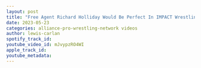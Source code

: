 ```yaml
---
layout: post
title: "Free Agent Richard Holliday Would Be Perfect In IMPACT Wrestling; Tyler Tirva, Mike Bailey Update"
date: 2023-05-23
categories: alliance-pro-wrestling-network videos
author: lewis-carlan
spotify_track_id: 
youtube_video_id: mJvypzRO4WI
apple_track_id: 
youtube_metadata: 
---
```

